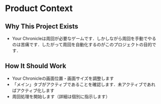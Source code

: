 # Product Context

## Why This Project Exists

- Your Chronicleは周回が必要なゲームです．しかしながら周回を手動でやるのは苦痛です．したがって周回を自動化するのがこのプロジェクトの目的です．

## How It Should Work

- Your Chronicleの画面位置・画面サイズを調整します
- 「メイン」タブがアクティブであることを確認します．未アクティブであればアクティブ化します
- 周回処理を開始します（詳細は個別に指示します）
